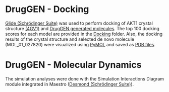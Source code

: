 # DrugGEN - Docking
[Glide (Schrödinger Suite)](https://www.schrodinger.com/products/glide) was used to perform docking of AKT1 crystal structure [(4GV1)](https://www.rcsb.org/structure/4GV1) and [DrugGEN generated molecules](/generated_molecules). 
The top 100 docking scores for each model are provided in the [Docking](https://github.com/HUBioDataLab/DrugGEN/tree/main/results/docking%20%26%20MD/Docking) folder. Also, the docking results of the crystal structure and selected de novo molecule (MOL_01_027820) were visualized using [PyMOL](https://www.schrodinger.com/products/pymol) and saved as [PDB files](https://github.com/HUBioDataLab/DrugGEN/tree/main/results/docking%20%26%20MD/Docking).
# DrugGEN - Molecular Dynamics
The simulation analyses were done with the Simulation Interactions Diagram module integrated in Maestro ([Desmond (Schrödinger Suite)](https://www.schrodinger.com/products/desmond)).

